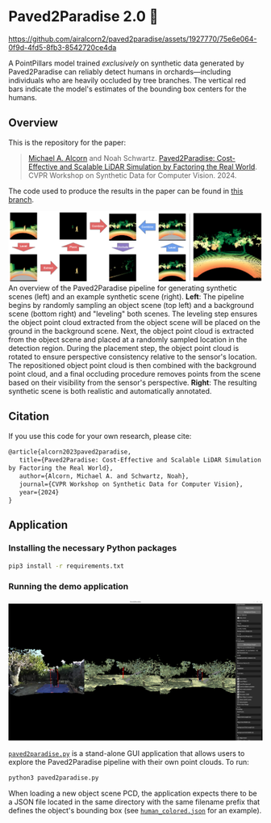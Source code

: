 # Paved2Paradise 2.0 🎨

https://github.com/airalcorn2/paved2paradise/assets/1927770/75e6e064-0f9d-4fd5-8fb3-8542720ce4da

A PointPillars model trained _exclusively_ on synthetic data generated by Paved2Paradise can reliably detect humans in orchards—including individuals who are heavily occluded by tree branches.
The vertical red bars indicate the model's estimates of the bounding box centers for the humans.

## Overview

This is the repository for the paper:

> [Michael A. Alcorn](https://sites.google.com/view/michaelaalcorn) and Noah Schwartz. [Paved2Paradise: Cost-Effective and Scalable LiDAR Simulation by Factoring the Real World](https://arxiv.org/abs/2312.01117). CVPR Workshop on Synthetic Data for Computer Vision. 2024.

The code used to produce the results in the paper can be found in [this branch](https://github.com/airalcorn2/paved2paradise/tree/SynData4CV-2024).

![Paved2Paradise Overview](Overview.png)
An overview of the Paved2Paradise pipeline for generating synthetic scenes (left) and an example synthetic scene (right).
**Left**: The pipeline begins by randomly sampling an object scene (top left) and a background scene (bottom right) and "leveling" both scenes.
The leveling step ensures the object point cloud extracted from the object scene will be placed on the ground in the background scene.
Next, the object point cloud is extracted from the object scene and placed at a randomly sampled location in the detection region.
During the placement step, the object point cloud is rotated to ensure perspective consistency relative to the sensor's location.
The repositioned object point cloud is then combined with the background point cloud, and a final occluding procedure removes points from the scene based on their visibility from the sensor's perspective.
**Right**: The resulting synthetic scene is both realistic and automatically annotated.

## Citation

If you use this code for your own research, please cite:

```
@article{alcorn2023paved2paradise,
   title={Paved2Paradise: Cost-Effective and Scalable LiDAR Simulation by Factoring the Real World},
   author={Alcorn, Michael A. and Schwartz, Noah},
   journal={CVPR Workshop on Synthetic Data for Computer Vision},
   year={2024}
}
```

## Application

### Installing the necessary Python packages

```bash
pip3 install -r requirements.txt
```

### Running the demo application

![Demo](App.png)

[`paved2paradise.py`](paved2paradise_demo.py) is a stand-alone GUI application that allows users to explore the Paved2Paradise pipeline with their own point clouds.
To run:

```bash
python3 paved2paradise.py
```

When loading a new object scene PCD, the application expects there to be a JSON file located in the same directory with the same filename prefix that defines the object's bounding box (see [`human_colored.json`](human_colored.json) for an example).
